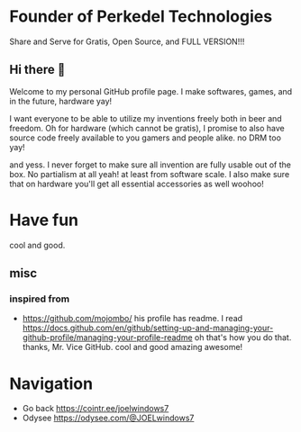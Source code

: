 # Founder of Perkedel Technologies
Share and Serve for Gratis, Open Source, and FULL VERSION!!!
## Hi there 👋
Welcome to my personal GitHub profile page. I make softwares, games, and in the future, hardware yay!

I want everyone to be able to utilize my inventions freely both in beer and freedom. Oh for hardware (which cannot be gratis), I promise to also have source code freely available to you gamers and people alike. no DRM too yay!

and yess. I never forget to make sure all invention are fully usable out of the box. No partialism at all yeah! at least from software scale. I also make sure that on hardware you'll get all essential accessories as well woohoo!

# Have fun
cool and good.
## misc
### inspired from
- https://github.com/mojombo/ his profile has readme. I read https://docs.github.com/en/github/setting-up-and-managing-your-github-profile/managing-your-profile-readme oh that's how you do that. thanks, Mr. Vice GitHub. cool and good amazing awesome!
# Navigation
- Go back https://cointr.ee/joelwindows7
- Odysee https://odysee.com/@JOELwindows7
<!--
**JOELwindows7/JOELwindows7** is a ✨ _special_ ✨ repository because its `README.md` (this file) appears on your GitHub profile.

Here are some ideas to get you started:

- 🔭 I’m currently working on ...
- 🌱 I’m currently learning ...
- 👯 I’m looking to collaborate on ...
- 🤔 I’m looking for help with ...
- 💬 Ask me about ...
- 📫 How to reach me: ...
- 😄 Pronouns: ...
- ⚡ Fun fact: ...
-->
